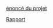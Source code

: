 [énoncé du projet](https://iut-fbleau.fr/sitebp/sae4/41_2024/M852HZLDWTN26CVQ.php)

[Rapport](Rapport.pdf)

